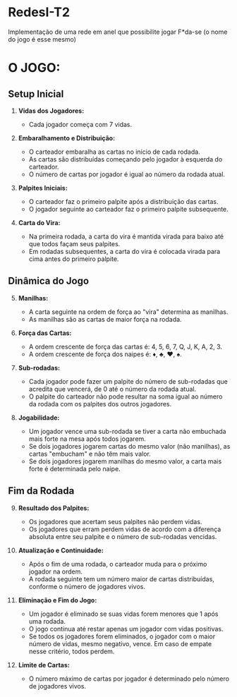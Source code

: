 # RedesI-T2
Implementação de uma rede em anel que possibilite jogar F*da-se (o nome do jogo é esse mesmo)

# O JOGO: 

## Setup Inicial

1. **Vidas dos Jogadores:**
   - Cada jogador começa com 7 vidas.

2. **Embaralhamento e Distribuição:**
   - O carteador embaralha as cartas no início de cada rodada.
   - As cartas são distribuídas começando pelo jogador à esquerda do carteador.
   - O número de cartas por jogador é igual ao número da rodada atual.

3. **Palpites Iniciais:**
   - O carteador faz o primeiro palpite após a distribuição das cartas.
   - O jogador seguinte ao carteador faz o primeiro palpite subsequente.

4. **Carta do Vira:**
   - Na primeira rodada, a carta do vira é mantida virada para baixo até que todos façam seus palpites.
   - Em rodadas subsequentes, a carta do vira é colocada virada para cima antes do primeiro palpite.

## Dinâmica do Jogo

5. **Manilhas:**
   - A carta seguinte na ordem de força ao "vira" determina as manilhas.
   - As manilhas são as cartas de maior força na rodada.

6. **Força das Cartas:**
   - A ordem crescente de força das cartas é: 4, 5, 6, 7, Q, J, K, A, 2, 3.
   - A ordem crescente de força dos naipes é: ♦, ♣️, ♥, ♠️.

7. **Sub-rodadas:**
   - Cada jogador pode fazer um palpite do número de sub-rodadas que acredita que vencerá, de 0 até o número da rodada atual.
   - O palpite do carteador não pode resultar na soma igual ao número da rodada com os palpites dos outros jogadores.

8. **Jogabilidade:**
   - Um jogador vence uma sub-rodada se tiver a carta não embuchada mais forte na mesa após todos jogarem.
   - Se dois jogadores jogarem cartas do mesmo valor (não manilhas), as cartas "embucham" e não têm mais valor.
   - Se dois jogadores jogarem manilhas do mesmo valor, a carta mais forte é determinada pelo naipe.

## Fim da Rodada

9. **Resultado dos Palpites:**
   - Os jogadores que acertam seus palpites não perdem vidas.
   - Os jogadores que erram perdem vidas de acordo com a diferença absoluta entre seu palpite e o número de sub-rodadas vencidas.

10. **Atualização e Continuidade:**
    - Após o fim de uma rodada, o carteador muda para o próximo jogador na ordem.
    - A rodada seguinte tem um número maior de cartas distribuídas, conforme o número de jogadores vivos.

11. **Eliminação e Fim do Jogo:**
    - Um jogador é eliminado se suas vidas forem menores que 1 após uma rodada.
    - O jogo continua até restar apenas um jogador com vidas positivas.
    - Se todos os jogadores forem eliminados, o jogador com o maior número de vidas, mesmo negativo, vence. Em caso de empate nesse critério, todos perdem.

12. **Limite de Cartas:**
    - O número máximo de cartas por jogador é determinado pelo número de jogadores vivos.

